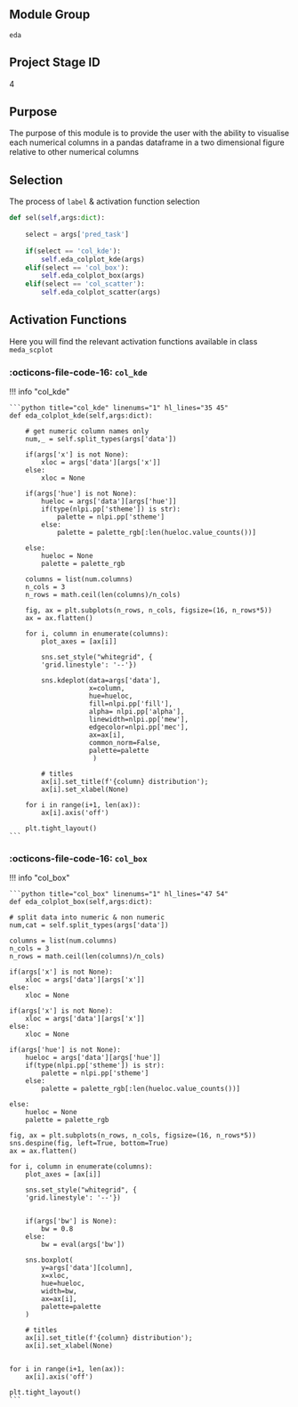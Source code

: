 
## **Module Group**

`eda`

## **Project Stage ID**

4

## **Purpose**

The purpose of this module is to provide the user with the ability to visualise each numerical columns in a pandas dataframe in a two dimensional figure relative to other numerical columns


## Selection 

The process of `label` & activation function selection

```python
def sel(self,args:dict):
    
    select = args['pred_task']
              
    if(select == 'col_kde'):
        self.eda_colplot_kde(args)
    elif(select == 'col_box'):
        self.eda_colplot_box(args)
    elif(select == 'col_scatter'):
        self.eda_colplot_scatter(args)
```

## Activation Functions

Here you will find the relevant activation functions available in class `meda_scplot`

### :octicons-file-code-16: `col_kde`

!!! info "col_kde"

	```python title="col_kde" linenums="1" hl_lines="35 45"
	def eda_colplot_kde(self,args:dict):
	    
	    # get numeric column names only
	    num,_ = self.split_types(args['data'])
	        
	    if(args['x'] is not None):
	        xloc = args['data'][args['x']]
	    else:
	        xloc = None
	        
	    if(args['hue'] is not None):
	        hueloc = args['data'][args['hue']]
	        if(type(nlpi.pp['stheme']) is str):
	            palette = nlpi.pp['stheme']
	        else:
	            palette = palette_rgb[:len(hueloc.value_counts())]
	            
	    else:
	        hueloc = None
	        palette = palette_rgb
	      
	    columns = list(num.columns)  
	    n_cols = 3
	    n_rows = math.ceil(len(columns)/n_cols)

	    fig, ax = plt.subplots(n_rows, n_cols, figsize=(16, n_rows*5))
	    ax = ax.flatten()

	    for i, column in enumerate(columns):
	        plot_axes = [ax[i]]
	        
	        sns.set_style("whitegrid", {
	        'grid.linestyle': '--'})

	        sns.kdeplot(data=args['data'],
	                    x=column,
	                    hue=hueloc,
	                    fill=nlpi.pp['fill'],
	                    alpha= nlpi.pp['alpha'],
	                    linewidth=nlpi.pp['mew'],
	                    edgecolor=nlpi.pp['mec'],
	                    ax=ax[i],
	                    common_norm=False,
	                    palette=palette
	                     )

	        # titles
	        ax[i].set_title(f'{column} distribution');
	        ax[i].set_xlabel(None)

	    for i in range(i+1, len(ax)):
	        ax[i].axis('off')
	                  
	    plt.tight_layout()
	```


### :octicons-file-code-16: `col_box`

!!! info "col_box"

	```python title="col_box" linenums="1" hl_lines="47 54"
    def eda_colplot_box(self,args:dict):

    # split data into numeric & non numeric
    num,cat = self.split_types(args['data'])
      
    columns = list(num.columns)  
    n_cols = 3
    n_rows = math.ceil(len(columns)/n_cols)
    
    if(args['x'] is not None):
        xloc = args['data'][args['x']]
    else:
        xloc = None
        
    if(args['x'] is not None):
        xloc = args['data'][args['x']]
    else:
        xloc = None
        
    if(args['hue'] is not None):
        hueloc = args['data'][args['hue']]
        if(type(nlpi.pp['stheme']) is str):
            palette = nlpi.pp['stheme']
        else:
            palette = palette_rgb[:len(hueloc.value_counts())]
            
    else:
        hueloc = None
        palette = palette_rgb

    fig, ax = plt.subplots(n_rows, n_cols, figsize=(16, n_rows*5))
    sns.despine(fig, left=True, bottom=True)
    ax = ax.flatten()

    for i, column in enumerate(columns):
        plot_axes = [ax[i]]
        
        sns.set_style("whitegrid", {
        'grid.linestyle': '--'})


        if(args['bw'] is None):
            bw = 0.8
        else:
            bw = eval(args['bw'])

        sns.boxplot(
            y=args['data'][column],
            x=xloc,
            hue=hueloc,
            width=bw,
            ax=ax[i],
            palette=palette
        )

        # titles
        ax[i].set_title(f'{column} distribution');
        ax[i].set_xlabel(None)
        
        
    for i in range(i+1, len(ax)):
        ax[i].axis('off')
    
    plt.tight_layout()
	```
